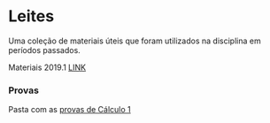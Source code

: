 # Leites
Uma coleção de materiais úteis que foram utilizados na disciplina em períodos passados.

Materiais 2019.1 [LINK](https://onedrive.live.com/?id=C3D289725C6AD86E%2181252&cid=C3D289725C6AD86E)

### Provas
Pasta com as [provas de Cálculo 1](https://drive.google.com/drive/folders/1lVZSXtxi0V3bX_ocKgseFmdgWVgwPP29)


  
